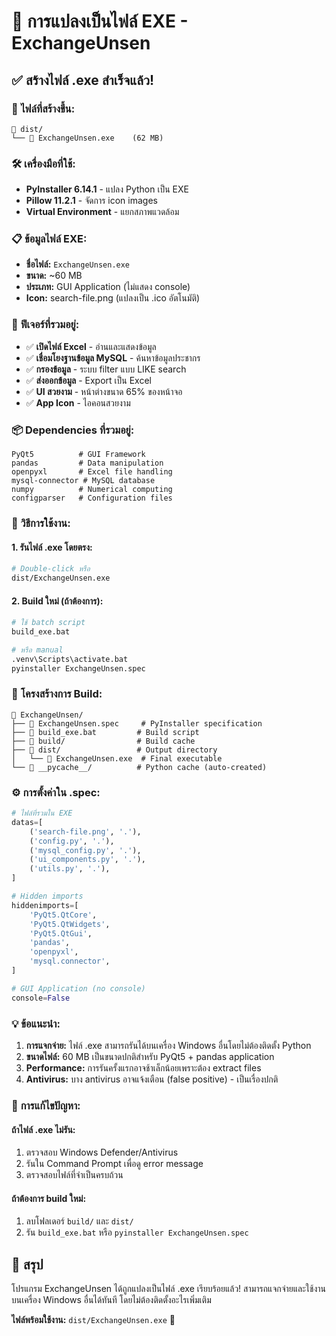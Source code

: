 # 🚀 การแปลงเป็นไฟล์ EXE - ExchangeUnsen

## ✅ สร้างไฟล์ .exe สำเร็จแล้ว!

### 📁 **ไฟล์ที่สร้างขึ้น:**

```
📂 dist/
└── 📄 ExchangeUnsen.exe    (62 MB)
```

### 🛠️ **เครื่องมือที่ใช้:**

- **PyInstaller 6.14.1** - แปลง Python เป็น EXE
- **Pillow 11.2.1** - จัดการ icon images
- **Virtual Environment** - แยกสภาพแวดล้อม

### 📋 **ข้อมูลไฟล์ EXE:**

- **ชื่อไฟล์:** `ExchangeUnsen.exe`
- **ขนาด:** ~60 MB
- **ประเภท:** GUI Application (ไม่แสดง console)
- **Icon:** search-file.png (แปลงเป็น .ico อัตโนมัติ)

### 🎯 **ฟีเจอร์ที่รวมอยู่:**

- ✅ **เปิดไฟล์ Excel** - อ่านและแสดงข้อมูล
- ✅ **เชื่อมโยงฐานข้อมูล MySQL** - ค้นหาข้อมูลประชากร
- ✅ **กรองข้อมูล** - ระบบ filter แบบ LIKE search
- ✅ **ส่งออกข้อมูล** - Export เป็น Excel
- ✅ **UI สวยงาม** - หน้าต่างขนาด 65% ของหน้าจอ
- ✅ **App Icon** - ไอคอนสวยงาม

### 📦 **Dependencies ที่รวมอยู่:**

```
PyQt5          # GUI Framework
pandas         # Data manipulation
openpyxl       # Excel file handling
mysql-connector # MySQL database
numpy          # Numerical computing
configparser   # Configuration files
```

### 🚀 **วิธีการใช้งาน:**

#### **1. รันไฟล์ .exe โดยตรง:**
```bash
# Double-click หรือ
dist/ExchangeUnsen.exe
```

#### **2. Build ใหม่ (ถ้าต้องการ):**
```bash
# ใช้ batch script
build_exe.bat

# หรือ manual
.venv\Scripts\activate.bat
pyinstaller ExchangeUnsen.spec
```

### 📂 **โครงสร้างการ Build:**

```
📂 ExchangeUnsen/
├── 📄 ExchangeUnsen.spec     # PyInstaller specification
├── 📄 build_exe.bat         # Build script
├── 📂 build/                # Build cache
├── 📂 dist/                 # Output directory
│   └── 📄 ExchangeUnsen.exe  # Final executable
└── 📂 __pycache__/          # Python cache (auto-created)
```

### ⚙️ **การตั้งค่าใน .spec:**

```python
# ไฟล์ที่รวมใน EXE
datas=[
    ('search-file.png', '.'),
    ('config.py', '.'),
    ('mysql_config.py', '.'),
    ('ui_components.py', '.'),
    ('utils.py', '.'),
]

# Hidden imports
hiddenimports=[
    'PyQt5.QtCore',
    'PyQt5.QtWidgets', 
    'PyQt5.QtGui',
    'pandas',
    'openpyxl',
    'mysql.connector',
]

# GUI Application (no console)
console=False
```

### 💡 **ข้อแนะนำ:**

1. **การแจกจ่าย:** ไฟล์ .exe สามารถรันได้บนเครื่อง Windows อื่นโดยไม่ต้องติดตั้ง Python
2. **ขนาดไฟล์:** 60 MB เป็นขนาดปกติสำหรับ PyQt5 + pandas application
3. **Performance:** การรันครั้งแรกอาจช้าเล็กน้อยเพราะต้อง extract files
4. **Antivirus:** บาง antivirus อาจแจ้งเตือน (false positive) - เป็นเรื่องปกติ

### 🔧 **การแก้ไขปัญหา:**

#### **ถ้าไฟล์ .exe ไม่รัน:**
1. ตรวจสอบ Windows Defender/Antivirus
2. รันใน Command Prompt เพื่อดู error message
3. ตรวจสอบไฟล์ที่จำเป็นครบถ้วน

#### **ถ้าต้องการ build ใหม่:**
1. ลบโฟลเดอร์ `build/` และ `dist/`
2. รัน `build_exe.bat` หรือ `pyinstaller ExchangeUnsen.spec`

## 🎉 **สรุป**

โปรแกรม ExchangeUnsen ได้ถูกแปลงเป็นไฟล์ .exe เรียบร้อยแล้ว!
สามารถแจกจ่ายและใช้งานบนเครื่อง Windows อื่นได้ทันที โดยไม่ต้องติดตั้งอะไรเพิ่มเติม

**ไฟล์พร้อมใช้งาน:** `dist/ExchangeUnsen.exe` 🚀
